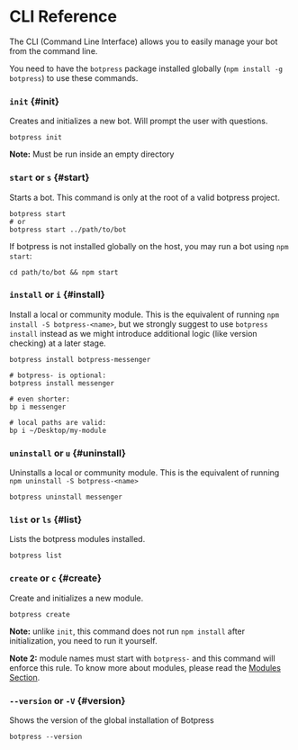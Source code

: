# CLI Reference

The CLI (Command Line Interface) allows you to easily manage your bot from the command line.

You need to have the `botpress` package installed globally (`npm install -g botpress`) to use these commands.

### `init` {#init}

Creates and initializes a new bot. Will prompt the user with questions.

```
botpress init
```

**Note:** Must be run inside an empty directory

### `start` or `s` {#start}

Starts a bot. This command is only at the root of a valid botpress project.

```
botpress start
# or
botpress start ../path/to/bot
```

If botpress is not installed globally on the host, you may run a bot using `npm start`:

```
cd path/to/bot && npm start
```

### `install` or `i` {#install}

Install a local or community module. This is the equivalent of running `npm install -S botpress-<name>`, but we strongly suggest to use `botpress install` instead as we might introduce additional logic (like version checking) at a later stage.

```
botpress install botpress-messenger

# botpress- is optional:
botpress install messenger

# even shorter:
bp i messenger

# local paths are valid:
bp i ~/Desktop/my-module
```

### `uninstall` or `u` {#uninstall}

Uninstalls a local or community module. This is the equivalent of running `npm uninstall -S botpress-<name>`

```
botpress uninstall messenger
```

### `list` or `ls` {#list}

Lists the botpress modules installed.

```
botpress list
```

### `create` or `c` {#create}

Create and initializes a new module.

```
botpress create
```

**Note:** unlike `init`, this command does not run `npm install` after initialization, you need to run it yourself.

**Note 2:** module names must start with `botpress-` and this command will enforce this rule. To know more about modules, please read the [Modules Section](../modules/README.md).

### `--version` or `-V` {#version}

Shows the version of the global installation of Botpress

```
botpress --version
```